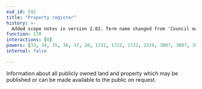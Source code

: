 ```yaml
---
esd_id: 592
title: "Property register"
history: >-
  Added scope notes in version 2.02. Term name changed from 'Council owned land and premises' to 'Council - property - register' in version 3.00. Name changed to 'Property register' in version 4.00.
function: 170
interactions: [8]
powers: [33, 34, 35, 36, 37, 38, 1722, 1722, 1722, 2326, 3007, 3007, 3007, 3007]
internal: false

---
```


Information about all publicly owned land and property which may be published or can be made available to the public on request.

